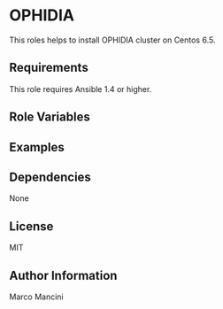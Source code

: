 OPHIDIA
============

This roles helps to install OPHIDIA cluster on Centos 6.5.

Requirements
------------

This role requires Ansible 1.4 or higher.

Role Variables
--------------


Examples
--------


Dependencies
------------

None

License
-------

MIT

Author Information
------------------

Marco Mancini